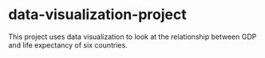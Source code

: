 # data-visualization-project
 
This project uses data visualization to look at the relationship between GDP and life expectancy of six countries.
